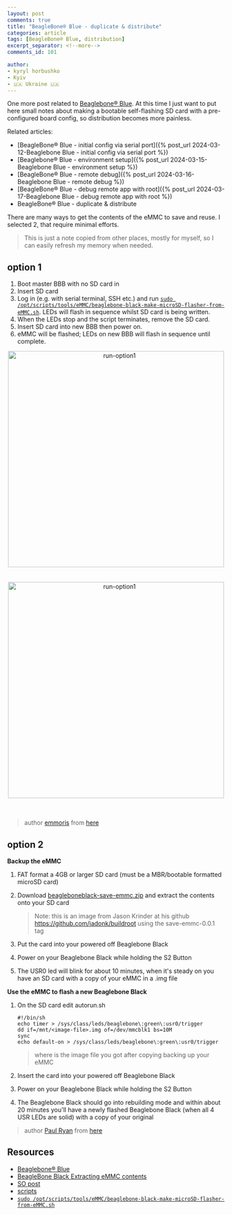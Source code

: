 ```yaml
---
layout: post
comments: true
title: "BeagleBone® Blue - duplicate & distribute"
categories: article
tags: [BeagleBone® Blue, distribution]
excerpt_separator: <!--more-->
comments_id: 101

author:
- kyryl horbushko
- Kyiv
- 🇺🇦 Ukraine 🇺🇦
---
```


One more post related to [Beaglebone® Blue](https://www.beagleboard.org/boards/beaglebone-blue). At this time I just want to put here small notes about making a bootable self-flashing SD card with a pre-configured board config, so distribution becomes more painless.
<!--more-->

Related articles:

- [BeagleBone® Blue - initial config via serial port]({% post_url 2024-03-12-Beaglebone Blue - initial config via serial port %})
- [Beaglebone® Blue - environment setup]({% post_url 2024-03-15-Beaglebone Blue - environment setup %})
- [BeagleBone® Blue - remote debug]({% post_url 2024-03-16-Beaglebone Blue - remote debug %})
- [BeagleBone® Blue - debug remote app with root]({% post_url 2024-03-17-Beaglebone Blue - debug remote app with root %})
- BeagleBone® Blue - duplicate & distribute

There are many ways to get the contents of the eMMC to save and reuse. I selected 2, that require minimal efforts.

> This is just a note copied from other places, mostly for myself, so I can easily refresh my memory when needed.

## option 1

1. Boot master BBB with no SD card in
2. Insert SD card
3. Log in (e.g. with serial terminal, SSH etc.) and run [`sudo /opt/scripts/tools/eMMC/beaglebone-black-make-microSD-flasher-from-eMMC.sh`](https://github.com/RobertCNelson/boot-scripts/blob/master/tools/eMMC/beaglebone-black-make-microSD-flasher-from-eMMC.sh). LEDs will flash in sequence whilst SD card is being written.
4. When the LEDs stop and the script terminates, remove the SD card.
5. Insert SD card into new BBB then power on.
6. eMMC will be flashed; LEDs on new BBB will flash in sequence until complete.

<div style="text-align:center">
<a href="{{site.baseurl}}/assets/posts/images/2024-03-18-Beaglebone Blue - duplicate and distribute/run-option1.png">
<img src="{{site.baseurl}}/assets/posts/images/2024-03-18-Beaglebone Blue - duplicate and distribute/run-option1.png" alt="run-option1" width="500"/>
</a>
</div>
<br>
<br>

<div style="text-align:center">
<a href="{{site.baseurl}}/assets/posts/images/2024-03-18-Beaglebone Blue - duplicate and distribute/ run-option1-complete.png">
<img src="{{site.baseurl}}/assets/posts/images/2024-03-18-Beaglebone Blue - duplicate and distribute/run-option1-complete.png" alt="run-option1" width="500"/>
</a>
</div>
<br>
<br>

> author [emmoris](https://stackoverflow.com/users/1333925/emorris) from [here](https://stackoverflow.com/a/36153910/22678415)

## option 2 

**Backup the eMMC**

1. FAT format a 4GB or larger SD card (must be a MBR/bootable formatted microSD card)
2. Download [beagleboneblack-save-emmc.zip](https://s3.amazonaws.com/beagle/beagleboneblack-save-emmc.zip) and extract the contents onto your SD card

	> Note: this is an image from Jason Krinder at his github https://github.com/jadonk/buildroot using the save-emmc-0.0.1 tag

3. Put the card into your powered off Beaglebone Black
4. Power on your Beaglebone Black while holding the S2 Button
5. The USR0 led will blink for about 10 minutes, when it's steady on you have an SD card with a copy of your eMMC in a .img file

**Use the eMMC to flash a new Beaglebone Black**

1. On the SD card edit autorun.sh

	```
	#!/bin/sh
	echo timer > /sys/class/leds/beaglebone\:green\:usr0/trigger 
	dd if=/mnt/<image-file>.img of=/dev/mmcblk1 bs=10M
	sync
	echo default-on > /sys/class/leds/beaglebone\:green\:usr0/trigger
	```
	> where <image-file> is the image file you got after copying backing up your eMMC
	
2. Insert the card into your powered off Beaglebone Black
3. Power on your Beaglebone Black while holding the S2 Button
4. The Beaglebone Black should go into rebuilding mode and within about 20 minutes you'll have a newly flashed Beaglebone Black (when all 4 USR LEDs are solid) with a copy of your original

> author [Paul Ryan](https://stackoverflow.com/users/281335/paul-ryan) from [here](https://stackoverflow.com/a/23583034/22678415)

## Resources

- [Beaglebone® Blue](https://www.beagleboard.org/boards/beaglebone-blue) 
- [BeagleBone Black Extracting eMMC contents](https://elinux.org/BeagleBone_Black_Extracting_eMMC_contents)
- [SO post](https://stackoverflow.com/questions/17834561/duplicating-identical-beaglebone-black-setups)
- [scripts](https://github.com/RobertCNelson/tools/tree/master/scripts)
- [`sudo /opt/scripts/tools/eMMC/beaglebone-black-make-microSD-flasher-from-eMMC.sh`](https://github.com/RobertCNelson/boot-scripts/blob/master/tools/eMMC/beaglebone-black-make-microSD-flasher-from-eMMC.sh)